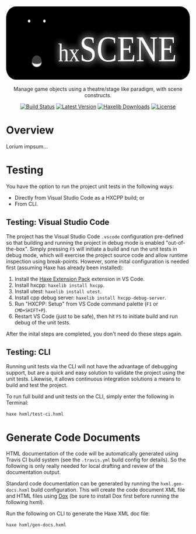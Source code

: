<p align="center">
<img src="TITLE.svg" alt="hxSCENE" width="600" height="200">
</p>

<p align="center">
Manage game objects using a theatre/stage like paradigm, with scene constructs.
</p>

<p align="center">
<a href="https://travis-ci.com/moonhappy/hxscene"><img src="https://badgen.net/travis/moonhappy/hxscene" alt="Build Status"></a>
<a href="https://lib.haxe.org/p/hxscene"><img src="https://badgen.net/haxelib/v/hxscene?color=blue" alt="Latest Version"></a>
<a href="https://lib.haxe.org/p/hxscene"><img src="https://badgen.net/haxelib/d/hxscene?color=blue" alt="Haxelib Downloads"></a>
<a href="LICENSE"><img src="https://badgen.net/haxelib/license/hxscene?color=blue" alt="License"></a>
</p>

# Overview

Lorium impsum...

# Testing

You have the option to run the project unit tests in the following ways:

- Directly from Visual Studio Code as a HXCPP build; or
- From CLI.

## Testing: Visual Studio Code

The project has the Visual Studio Code `.vscode` configuration pre-defined so that building and running the project in debug mode is enabled "out-of-the-box". Simply pressing `F5` will initiate a build and run the unit tests in debug mode, which will exercise the project source code and allow runtime inspection using break-points. However, some inital configuration is needed first (assuming Haxe has already been installed):

1. Install the [Haxe Extension Pack](https://marketplace.visualstudio.com/items?itemName=vshaxe.haxe-extension-pack) extension in VS Code.
2. Install hxcpp: `haxelib install hxcpp`.
3. Install utest: `haxelib install utest`.
4. Install cpp debug server: `haxelib install hxcpp-debug-server`.
5. Run "HXCPP: Setup" from VS Code command palette (`F1` or `CMD+SHIFT+P`).
6. Restart VS Code (just to be safe), then hit `F5` to initiate build and run debug of the unit tests.

After the inital steps are completed, you don't need do these steps again.

## Testing: CLI

Running unit tests via the CLI will not have the advantage of debugging support, but are a quick and easy solution to validate the project using the unit tests. Likewise, it allows continuous integration solutions a means to build and test the project.

To run full build and unit tests on the CLI, simply enter the following in Terminal:
```sh
haxe hxml/test-ci.hxml
```

# Generate Code Documents

HTML documentation of the code will be automatically generated using Travis CI build system (see the `.travis.yml` build config for details). So the following is only really needed for local drafting and review of the documentation output.

Standard code documentation can be generated by running the `hxml.gen-docs.hxml` build configuration. This will create the code document XML file and HTML files using [Dox](https://github.com/HaxeFoundation/dox) (be sure to install Dox first before running the following hxml). 

Run the following on CLI to generate the Haxe XML doc file:
```sh
haxe hxml/gen-docs.hxml
```
